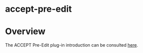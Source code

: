 accept-pre-edit
===============

Overview
========

The ACCEPT Pre-Edit plug-in introduction can be consulted [here](https://github.com/accept-project/accept-docs/blob/master/pre-edit/plugin/introduction.rst).


